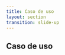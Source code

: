 ```yaml
---
title: Caso de uso
layout: section
transition: slide-up
---
```


<!-- Use case -->
<section>
  <h1 class="section-title">
    Caso de uso
  </h1>

  <AppLink url="https://demos-flexible-components.netlify.app/" title="Demos" class="text-xl" />
</section>

